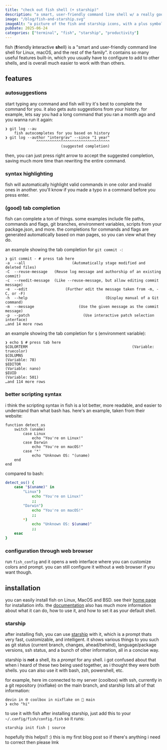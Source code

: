 ```yaml
---
title: "check out fish shell (+ starship)"
description: "a smart, user-friendly command line shell w/ a really good out-of-box experience"
image: "/blog/fish-and-starship.svg"
imageAlt: "a picture of the fish and starship icons, with a plus symbol"
pubDate: 2025-06-24
categories: ["terminal", "fish", "starship", "productivity"]
---
```


fish (**f**riendly **i**nteractive **sh**ell) is a "smart and user-friendly command line shell for Linux, macOS, and the rest of the family". it contains so many useful features built-in, which you usually have to configure to add to other shells, and is overall much easier to work with than others.

## features

### autosuggestions

start typing any command and fish will try it's best to complete the command for you. it also gets auto suggestions from your history. for example, lets say you had a long command that you ran a month ago and you wanna run it again:

```console
❯ git log --au
    fish autocompletes for you based on history
❯ git log --author "intergrav" --since "1 year"
              ^^^^^^^^^^^^^^^^^^^^^^^^^^^^^^^^^
                         (suggested completion)
```

then, you can just press right arrow to accept the suggested completion, saving much more time than rewriting the entire command.

### syntax highlighting

fish will automatically highlight valid commands in one color and invalid ones in another. you'll know if you made a typo in a command before you press enter.

### (good) tab completion

fish can complete a ton of things. some examples include file paths, commands and flags, git branches, environment variables, scripts from your package.json, and more. the completions for commands and flags are generated automatically based on man pages, so you can view what they do.

an example showing the tab completion for `git commit -`:

```console
❯ git commit - # press tab here
-a  --all                     (Automatically stage modified and deleted files)
-C  --reuse-message   (Reuse log message and authorship of an existing commit)
-c  --reedit-message  (Like --reuse-message, but allow editing commit message)
-e  --edit                 (Further edit the message taken from -m, -C, or -F)
-h  --help                                   (Display manual of a Git command)
-m  --message                    (Use the given message as the commit message)
-p  --patch                        (Use interactive patch selection interface)
…and 14 more rows
```

an example showing the tab completion for `$` (environment variable):

```console
❯ echo $ # press tab here
$COLORTERM                                               (Variable: truecolor)
$COLUMNS                                                        (Variable: 78)
$EDITOR                                                       (Variable: nano)
$EUID                                                          (Variable: 501)
…and 114 more rows
```

### better scripting syntax

i think the scripting syntax in fish is a lot better, more readable, and easier to understand than what bash has. here's an example, taken from their website:

```fish
function detect_os
    switch (uname)
        case Linux
            echo "You're on Linux!"
        case Darwin
            echo "You're on macOS!"
        case '*'
            echo "Unknown OS: "(uname)
    end
end
```

compared to bash:

```bash
detect_os() {
    case "$(uname)" in
        "Linux")
            echo "You're on Linux!"
            ;;
        "Darwin")
            echo "You're on macOS!"
            ;;
        *)
            echo "Unknown OS: $(uname)"
            ;;
    esac
}
```

### configuration through web browser

run `fish_config` and it opens a web interface where you can customize colors and prompt. you can still configure it without a web browser if you want though.

## installation

you can easily install fish on Linux, MacOS and BSD. see their [home page](https://fishshell.com) for installation info. the [documentation](https://fishshell.com/docs/current) also has much more information about what it can do, how to use it, and how to set it as your default shell.

### starship

after installing fish, you can use [starship](https://starship.rs) with it, which is a prompt thats very fast, customizable, and intelligent. it shows various things to you such as git status (current branch, changes, ahead/behind), language/package versions, ssh status, and a bunch of other information, all in a concise way.

starship is **not** a shell, its a _prompt_ for any shell. i got confused about that when i heard of these two being used together, as i thought they were both shells. you can also use it with bash, zsh, powershell, etc.

for example, here im connected to my server (coolbox) with ssh, currently in a git repository (nixflake) on the main branch, and starship lists all of that information:

```console
devin in 🌐 coolbox in nixflake on 🪾 main
❯ echo "hi"
```

to use it with fish after installing starship, just add this to your `~/.config/fish/config.fish` so it runs:

```fish
starship init fish | source
```

hopefully this helps!! :) this is my first blog post so if there's anything i need to correct then please lmk
